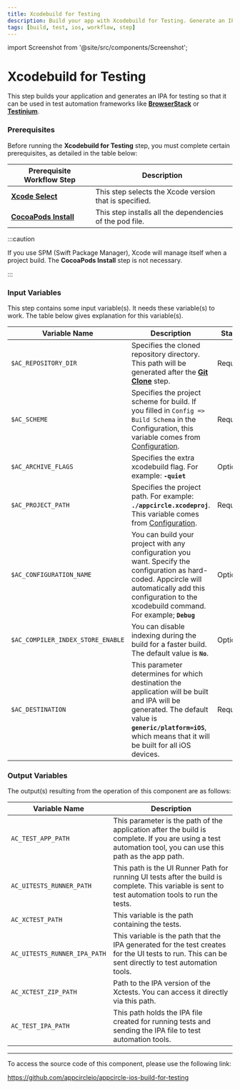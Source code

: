 ```yaml
---
title: Xcodebuild for Testing
description: Build your app with Xcodebuild for Testing. Generate an IPA for use in test automation frameworks like BrowserStack or Testinium."
tags: [build, test, ios, workflow, step]
---
```


import Screenshot from '@site/src/components/Screenshot';

# Xcodebuild for Testing

This step builds your application and generates an IPA for testing so that it can be used in test automation frameworks like [**BrowserStack**](/workflows/ios-specific-workflow-steps/browserstack-app-automation) or [**Testinium**](/workflows/common-workflow-steps/testinium).

### Prerequisites

Before running the **Xcodebuild for Testing** step, you must complete certain prerequisites, as detailed in the table below:

| Prerequisite Workflow Step                      | Description                                     |
|-------------------------------------------------|-------------------------------------------------|
| [**Xcode Select**](/workflows/ios-specific-workflow-steps/xcode-select)     | This step selects the Xcode version that is specified. |
| [**CocoaPods Install**](/workflows/ios-specific-workflow-steps/cocoapods-install)   | This step installs all the dependencies of the pod file. |

<Screenshot url='https://cdn.appcircle.io/docs/assets/BE2827-testingOrder.png' />

:::caution

If you use SPM (Swift Package Manager), Xcode will manage itself when a project build. The **CocoaPods Install** step is not necessary.

:::

### Input Variables

This step contains some input variable(s). It needs these variable(s) to work. The table below gives explanation for this variable(s).

<Screenshot url='https://cdn.appcircle.io/docs/assets/BE2827-testingInputs.png' />

| Variable Name                 | Description                                    | Status               |
|-------------------------------|------------------------------------------------|----------------------|
| `$AC_REPOSITORY_DIR`         | Specifies the cloned repository directory. This path will be generated after the [**Git Clone**](/workflows/common-workflow-steps#git-clone) step. | Required |
| `$AC_SCHEME`                 | Specifies the project scheme for build. If you filled in `Config => Build Schema` in the Configuration, this variable comes from [Configuration](/build/platform-build-guides/building-ios-applications#build-configuration). | Required |
| `$AC_ARCHIVE_FLAGS`             | Specifies the extra xcodebuild flag. For example: **`-quiet`** | Optional |
| `$AC_PROJECT_PATH`               | Specifies the project path. For example: **`./appcircle.xcodeproj`**. This variable comes from [Configuration](/build/platform-build-guides/building-ios-applications#build-configuration). | Required |
| `$AC_CONFIGURATION_NAME`             | You can build your project with any configuration you want. Specify the configuration as hard-coded. Appcircle will automatically add this configuration to the xcodebuild command. For example; **`Debug`** | Optional |
| `$AC_COMPILER_INDEX_STORE_ENABLE` | You can disable indexing during the build for a faster build. The default value is **`No`**. | Optional |
| `$AC_DESTINATION` | This parameter determines for which destination the application will be built and IPA will be generated. The default value is **`generic/platform=iOS`**, which means that it will be built for all iOS devices. | Required |

### Output Variables

The output(s) resulting from the operation of this component are as follows:

| Variable Name                 | Description                                    |
|-------------------------------|------------------------------------------------|
| `AC_TEST_APP_PATH`           | This parameter is the path of the application after the build is complete. If you are using a test automation tool, you can use this path as the app path. |
| `AC_UITESTS_RUNNER_PATH`     | This path is the UI Runner Path for running UI tests after the build is complete. This variable is sent to test automation tools to run the tests. |
| `AC_XCTEST_PATH`             | This variable is the path containing the tests. |
| `AC_UITESTS_RUNNER_IPA_PATH` | This variable is the path that the IPA generated for the test creates for the UI tests to run. This can be sent directly to test automation tools. |
| `AC_XCTEST_ZIP_PATH`         | Path to the IPA version of the Xctests. You can access it directly via this path. |
| `AC_TEST_IPA_PATH`           | This path holds the IPA file created for running tests and sending the IPA file to test automation tools. |

---

To access the source code of this component, please use the following link:

https://github.com/appcircleio/appcircle-ios-build-for-testing